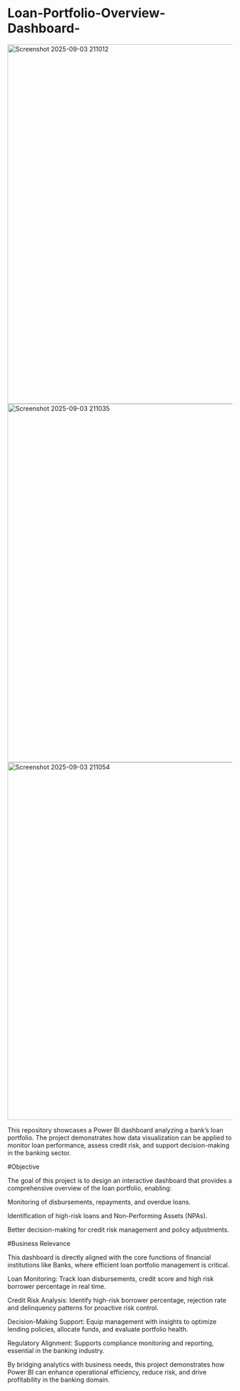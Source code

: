 # Loan-Portfolio-Overview-Dashboard-
<img width="1428" height="805" alt="Screenshot 2025-09-03 211012" src="https://github.com/user-attachments/assets/afff27cd-9373-4f37-9f76-2365eabfa35a" />
<img width="1428" height="803" alt="Screenshot 2025-09-03 211035" src="https://github.com/user-attachments/assets/4dbff40d-337d-42d2-bd9a-73fd7e2cb248" />
<img width="1434" height="801" alt="Screenshot 2025-09-03 211054" src="https://github.com/user-attachments/assets/a999d3e7-f54a-47f7-9089-b3b215fbbed4" />

This repository showcases a Power BI dashboard analyzing a bank’s loan portfolio. The project demonstrates how data visualization can be applied to monitor loan performance, assess credit risk, and support decision-making in the banking sector.

#Objective

The goal of this project is to design an interactive dashboard that provides a comprehensive overview of the loan portfolio, enabling:

Monitoring of disbursements, repayments, and overdue loans.

Identification of high-risk loans and Non-Performing Assets (NPAs).

Better decision-making for credit risk management and policy adjustments.

#Business Relevance

This dashboard is directly aligned with the core functions of financial institutions like Banks, where efficient loan portfolio management is critical.

Loan Monitoring: Track loan disbursements, credit score and high risk borrower percentage in real time.

Credit Risk Analysis: Identify high-risk borrower percentage, rejection rate and delinquency patterns for proactive risk control.

Decision-Making Support: Equip management with insights to optimize lending policies, allocate funds, and evaluate portfolio health.

Regulatory Alignment: Supports compliance monitoring and reporting, essential in the banking industry.

By bridging analytics with business needs, this project demonstrates how Power BI can enhance operational efficiency, reduce risk, and drive profitability in the banking domain.
